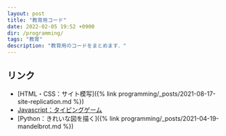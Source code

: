 ```yaml
---
layout: post
title: "教育用コード"
date: 2022-02-05 19:52 +0900
dir: /programming/
tags: "教育"
description: "教育用のコードをまとめます．"
---
```


## リンク
- [HTML・CSS：サイト模写]({% link programming/_posts/2021-08-17-site-replication.md %})
- [Javascript：タイピングゲーム](https://github.com/KotaTakeda/typing_game/blob/main/README.md)
- [Python：きれいな図を描く]({% link programming/_posts/2021-04-19-mandelbrot.md %})
